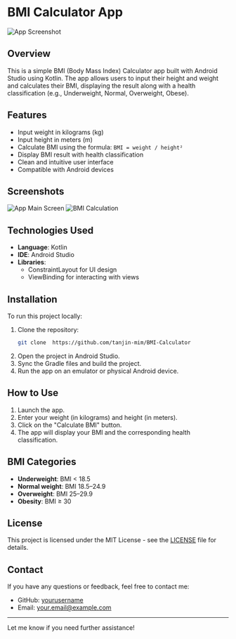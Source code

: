 
# BMI Calculator App

![App Screenshot](link_to_your_screenshot) <!-- Replace this with the actual link or image tag -->

## Overview

This is a simple BMI (Body Mass Index) Calculator app built with Android Studio using Kotlin. The app allows users to input their height and weight and calculates their BMI, displaying the result along with a health classification (e.g., Underweight, Normal, Overweight, Obese).

## Features

- Input weight in kilograms (kg)
- Input height in meters (m)
- Calculate BMI using the formula: `BMI = weight / height²`
- Display BMI result with health classification
- Clean and intuitive user interface
- Compatible with Android devices

## Screenshots

![App Main Screen](link_to_your_screenshot1) <!-- Replace with actual screenshots -->
![BMI Calculation](link_to_your_screenshot2)

## Technologies Used

- **Language**: Kotlin
- **IDE**: Android Studio
- **Libraries**:
  - ConstraintLayout for UI design
  - ViewBinding for interacting with views

## Installation

To run this project locally:

1. Clone the repository:
   ```bash
   git clone  https://github.com/tanjin-mim/BMI-Calculator
   ```
2. Open the project in Android Studio.
3. Sync the Gradle files and build the project.
4. Run the app on an emulator or physical Android device.

## How to Use

1. Launch the app.
2. Enter your weight (in kilograms) and height (in meters).
3. Click on the "Calculate BMI" button.
4. The app will display your BMI and the corresponding health classification.

## BMI Categories

- **Underweight**: BMI < 18.5
- **Normal weight**: BMI 18.5–24.9
- **Overweight**: BMI 25–29.9
- **Obesity**: BMI ≥ 30

## License

This project is licensed under the MIT License - see the [LICENSE](LICENSE) file for details.

## Contact

If you have any questions or feedback, feel free to contact me:

- GitHub: [yourusername](https://github.com/yourusername)
- Email: your.email@example.com

---


Let me know if you need further assistance!
